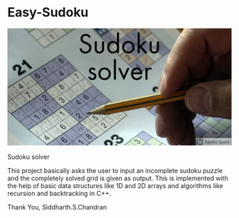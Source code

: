 # Easy-Sudoku

![alt text](https://github.com/DiligentCoder-20022001/Easy-Sudoku/blob/master/My%20Post%20(3).png)

Sudoku solver

This project basically asks the user to input an incomplete sudoku puzzle and the completely solved grid is given as output. This is implemented with the help of basic data structures like 1D and 2D arrays and algorithms like recursion and backtracking in C++.

Thank You,
Siddharth.S.Chandran
